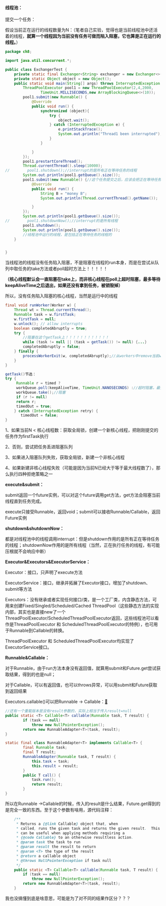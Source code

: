 #### 线程池：

提交一个任务：

假设当前正在运行的线程数量为N：（笔者自己实验，觉得也是当前线程池中还活着的线程，**就算一个线程因为当前没有任务可做而陷入阻塞，它也算是正在运行的线程。**）

```java
package ch8;

import java.util.concurrent.*;

public class ExchangerTest {
    private static final Exchanger<String> exchanger = new Exchanger<>();
    private static Object object = new Object();
    public static void main(String[] args) throws InterruptedException {
        ThreadPoolExecutor pool1 = new ThreadPoolExecutor(2,4,2000,
                TimeUnit.MILLISECONDS,new ArrayBlockingQueue<>(10));
        pool1.submit(new Runnable() {
            @Override
            public void run() {
                synchronized (object){
                    try {
                        object.wait();
                    } catch (InterruptedException e) {
                        e.printStackTrace();
                        System.out.println("Thread1 been interrupted");
                    }
                }

            }
        });
        pool1.prestartCoreThread();
        Thread.currentThread().sleep(10000);
//        pool1.shutdown();//interrupt的是所有正在等待任务的线程
        System.out.println(pool1.getQueue().size());
        pool1.submit(new Runnable() {//这个任务提交之后，应该会把正在等待任务的那个线程也算进运行的线程，所以会进入到阻塞队列
            @Override
            public void run() {
                String B = "money B";
                System.out.println(Thread.currentThread().getName());

            }
        });
        System.out.println(pool1.getQueue().size());
//        pool1.shutdownNow();//interrupt的是所有线程
        pool1.shutdown();
        System.out.println(pool1.getQueue().size());
        //线程池中运行的线程，是包括正在等待任务的线程的
    }


}

```

当线程池的线程没有任务陷入阻塞，不是阻塞在线程的run本身，而是在尝试从队列中取任务的take方法或者poll超时方法上！！！！！

**（核心线程默认会一直阻塞在take上，而非核心线程在poll上超时阻塞，最多等待keepAliveTime之后退出，如果还没有拿到任务，被销毁掉）**

所以，没有任务陷入阻塞的核心线程，当然是运行中的线程

```java
final void runWorker(Worker w) {
    Thread wt = Thread.currentThread();
    Runnable task = w.firstTask;
    w.firstTask = null;
    w.unlock(); // allow interrupts
    boolean completedAbruptly = true;
    try {
        //阻塞在这个getTask上！！！！！！！！！！！！
        while (task != null || (task = getTask()) != null) {...}
        completedAbruptly = false;
    } finally {
        processWorkerExit(w, completedAbruptly);//从workers中remove当前worker，真正删除了一个线程
    }
}

getTask()节选：
try {
     Runnable r = timed ?
     workQueue.poll(keepAliveTime, TimeUnit.NANOSECONDS) ://超时阻塞，最多等待keepAliveTime之后退出！！！！！！！！！
     workQueue.take();//阻塞
     if (r != null)
     return r;
     timedOut = true;
    } catch (InterruptedException retry) {
       timedOut = false;
}
```

1、如果当前N < 核心线程数：获取全局锁，创建一个新核心线程，把刚刚提交的任务作为firstTask执行

2、否则，尝试把任务丢进阻塞队列

3、如果进入阻塞队列失败，获取全局锁，新建一个非核心线程

4、如果新建非核心线程失败（可能是因为当前N已经大于等于最大线程数了），那么执行四种拒绝策略之一



**execute&submit：**

submit返回一个future实例，可以对这个future调用get方法，get方法会阻塞当前线程直到任务完成。

execute只接受Runnable，返回void；submit可以接收Runnable/Callable，返回Future实例

**shutdown&shutdownNow：**

都是对线程池中的线程调用interrupt：但是shutdown作用的是所有正在等待任务的线程；shutdownNow作用的是所有线程（当然，正在执行任务的线程，有可能压根就不会响应中断）

**Executor&Executors&ExecutorService：**

Executor：接口，只声明了execute方法

ExecutorService：接口，继承并拓展了Executor接口，增加了shutdown、submit等方法

Executors：没有继承或者实现任何接口/类，是一个工厂类，内含静态方法，可用来创建Fixed/Singled/Scheduled/Cached ThreadPool（这些静态方法的实现内部，其实也是直接new了一个ThreadPoolExecutor/ScheduledThreadPoolExecutor返回，这些线程池可以看作是ThreadPoolExecutor 和 ScheduledThreadPoolExecutor的特例），也可用于Runnable到Callable的转换。

ThreadPoolExecutor 和 ScheduledThreadPoolExecutor均实现了ExecutorService接口。

**Runnable&Callable：**

对于Runnable，由于run方法本身没有返回值，就算用submit和Future.get尝试获取结果，得到的也是null；

对于Callable，可以有返回值，也可以throws异常，可以用submit和Future获取到返回结果

Executors.callable()可以把Runnable -> Callable：[🔗](https://www.zhihu.com/question/36138490/answer/343258744)

```java
//还有一个重载版本是没有result参数的，实际上相当于传入result=null
public static <T> Callable<T> callable(Runnable task, T result) {
        if (task == null)
            throw new NullPointerException();
        return new RunnableAdapter<T>(task, result);
}

static final class RunnableAdapter<T> implements Callable<T> {
        final Runnable task;
        final T result;
        RunnableAdapter(Runnable task, T result) {
            this.task = task;
            this.result = result;
        }
        public T call() {
            task.run();
            return result;
        }
}
```

所以在Runnable ->Callable的时候，传入的result是什么结果，Future.get得到的是完全一致的东西。至于这个参数有啥用，源代码注释：

```java
    /**
     * Returns a {@link Callable} object that, when
     * called, runs the given task and returns the given result.  This
     * can be useful when applying methods requiring a
     * {@code Callable} to an otherwise resultless action.
     * @param task the task to run
     * @param result the result to return
     * @param <T> the type of the result
     * @return a callable object
     * @throws NullPointerException if task null
     */
    public static <T> Callable<T> callable(Runnable task, T result) {
        if (task == null)
            throw new NullPointerException();
        return new RunnableAdapter<T>(task, result);
    }
```

我也没搞懂到底是啥意思，可能是为了对不同的结果作区分？？？